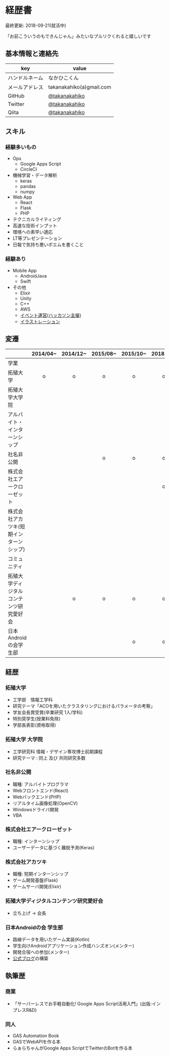 # 経歴書

最終更新: 2018-09-21(就活中)

「お前こういうのもできんじゃん」みたいなプルリクくれると嬉しいです

## 基本情報と連絡先

|key|value|
|---|---|
|ハンドルネーム|なかひこくん|
|メールアドレス|takanakahiko(a)gmail.com|
|GitHub|[@takanakahiko](https://github.com/takanakahiko)|
|Twitter|[@takanakahiko](https://twitter.com/takanakahiko)|
|Qiita|[@takanakahiko](https://qiita.com/takanakahiko)|

## スキル

### 経験多いもの

- Ops
    - Google Apps Script
    - CircleCI
- 機械学習・データ解析
    - keras
    - pandas
    - numpy
- Web App
    - React
    - Flask
    - PHP
- テクニカルライティング
- 高速な技術インプット
- 環境への素早い適応
- LT等プレゼンテーション
- 日報で気持ち悪いポエムを書くこと


### 経験あり

- Mobile App
    - AndroidJava
    - Swift
- その他
    - Elixir
    - Unity
    - C++
    - AWS
    - [イベント運営(ハッカソン主催)](https://prickathon.connpass.com/event/97508/)
    - [イラストレーション](https://sketch.pixiv.net/@takanakahiko)

## 変遷

|  | 2014/04~ | 2014/12~ | 2015/08~ | 2015/10~ | 2018/02~ | 2018/04~ | 2018/09~ | 2018/10~ |
|----------------------------------------|:--------:|:--------:|:--------:|:--------:|:--------:|:--------:|:--------:|:--------:|
| 学業 |  |  |  |  |  |  |  |  |
| 拓殖大学 | o | o | o | o | o |  |  |  |
| 拓殖大学大学院 |  |  |  |  |  | o | o | o |
| アルバイト・インターンシップ |  |  |  |  |  |  |  |  |
| 社名非公開 |  |  | o | o | o | o | o | o |
| 株式会社エアークローゼット |  |  |  |  | o | o | o | o |
| 株式会社アカツキ(短期インターンシップ) |  |  |  |  |  |  | o |  |
| コミュニティ |  |  |  |  |  |  |  |  |
| 拓殖大学ディジタルコンテンツ研究愛好会 |  | o | o | o | o |  |  |  |
| 日本Androidの会学生部 |  |  |  | o | o | o | o | o |

## 経歴

### 拓殖大学

- 工学部　情報工学科
- 研究テーマ「ACOを用いたクラスタリングにおけるパラメータの考察」
- 学友会長賞受賞(卒業研究 1人/学科)
- 特別奨学生(授業料免除)
- 学部長表彰(資格取得)

### 拓殖大学 大学院

- 工学研究科 情報・デザイン専攻博士前期課程
- 研究テーマ : 同上 及び 共同研究多数

### 社名非公開

- 職種: アルバイトプログラマ
- Webフロントエンド(React)
- Webバックエンド(PHP)
- リアルタイム画像処理(OpenCV)
- Windowsドライバ開発
- VBA

### 株式会社エアークローゼット

- 職種: インターンシップ
- ユーザーデータに基づく離脱予測(Keras)

### 株式会社アカツキ

- 職種: 短期インターンシップ
- ゲーム開発基盤(Flask)
- ゲームサーバ開発(Elixir)

### 拓殖大学ディジタルコンテンツ研究愛好会

- 立ち上げ -> 会長

### 日本Androidの会 学生部

- 路線データを用いたゲーム実装(Kotlin)
- 学生向けAndroidアプリケーション作成ハンズオン(メンター)
- 開発合宿への参加(メンター)
- [公式ブログ](https://jagsc.github.io/blog)の構築


## 執筆歴

### 商業

- 「サーバーレスでお手軽自動化! Google Apps Script活用入門」(出版:インプレスR&D)

### 同人

- GAS Automation Book
- GASでWebAPIを作る本
- らぁらちゃんがGoogle Apps ScriptでTwitterのBotを作る本


